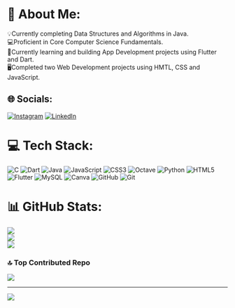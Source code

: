 # 💫 About Me:
💡Currently completing Data Structures and Algorithms in Java.<br>💻Proficient in Core Computer Science Fundamentals.<br>📱Currently learning and building App Development projects using Flutter and Dart.<br>🖥️Completed two Web Development projects using HMTL, CSS and JavaScript.<br>


## 🌐 Socials:
[![Instagram](https://img.shields.io/badge/Instagram-%23E4405F.svg?logo=Instagram&logoColor=white)](https://www.instagram.com/gautam_kumar90/) [![LinkedIn](https://img.shields.io/badge/LinkedIn-%230077B5.svg?logo=linkedin&logoColor=white)](https://www.linkedin.com/in/gautam-kumar-bb83b21b4/) 

# 💻 Tech Stack:
![C](https://img.shields.io/badge/c-%2300599C.svg?style=for-the-badge&logo=c&logoColor=white) ![Dart](https://img.shields.io/badge/dart-%230175C2.svg?style=for-the-badge&logo=dart&logoColor=white) ![Java](https://img.shields.io/badge/java-%23ED8B00.svg?style=for-the-badge&logo=openjdk&logoColor=white) ![JavaScript](https://img.shields.io/badge/javascript-%23323330.svg?style=for-the-badge&logo=javascript&logoColor=%23F7DF1E) ![CSS3](https://img.shields.io/badge/css3-%231572B6.svg?style=for-the-badge&logo=css3&logoColor=white) ![Octave](https://img.shields.io/badge/OCTAVE-darkblue?style=for-the-badge&logo=octave&logoColor=fcd683) ![Python](https://img.shields.io/badge/python-3670A0?style=for-the-badge&logo=python&logoColor=ffdd54) ![HTML5](https://img.shields.io/badge/html5-%23E34F26.svg?style=for-the-badge&logo=html5&logoColor=white) ![Flutter](https://img.shields.io/badge/Flutter-%2302569B.svg?style=for-the-badge&logo=Flutter&logoColor=white) ![MySQL](https://img.shields.io/badge/mysql-4479A1.svg?style=for-the-badge&logo=mysql&logoColor=white) ![Canva](https://img.shields.io/badge/Canva-%2300C4CC.svg?style=for-the-badge&logo=Canva&logoColor=white) ![GitHub](https://img.shields.io/badge/github-%23121011.svg?style=for-the-badge&logo=github&logoColor=white) ![Git](https://img.shields.io/badge/git-%23F05033.svg?style=for-the-badge&logo=git&logoColor=white)
# 📊 GitHub Stats:
![](https://github-readme-stats.vercel.app/api?username=gautamkumar90&theme=dark&hide_border=false&include_all_commits=false&count_private=false)<br/>
![](https://github-readme-streak-stats.herokuapp.com/?user=gautamkumar90&theme=dark&hide_border=false)<br/>
![](https://github-readme-stats.vercel.app/api/top-langs/?username=gautamkumar90&theme=dark&hide_border=false&include_all_commits=false&count_private=false&layout=compact)

### 🔝 Top Contributed Repo
![](https://github-contributor-stats.vercel.app/api?username=gautamkumar90&limit=5&theme=dark&combine_all_yearly_contributions=true)

---
[![](https://visitcount.itsvg.in/api?id=gautamkumar90&icon=9&color=0)](https://visitcount.itsvg.in)

<!-- Proudly created with GPRM ( https://gprm.itsvg.in ) -->
